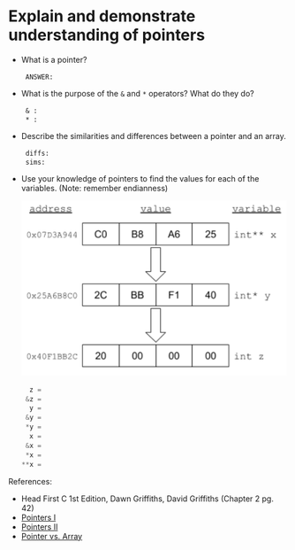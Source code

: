 # Explain and demonstrate understanding of pointers

- What is a pointer?

    ```text
     ANSWER:
    ```

- What is the purpose of the `&` and `*` operators?  What do they do?

    ```text
     & :
     * :
    ```

- Describe the similarities and differences between a pointer and an array.

    ```text
     diffs:
     sims:
    ```

- Use your knowledge of pointers to find the values for each of the variables. (Note: remember endianness)

  ![Pointers](./pointers.PNG)

  ```c
    z =
   &z =
    y =
   &y =
   *y =
    x =
   &x =
   *x =
  **x =
  ```


References:

- Head First C 1st Edition, Dawn Griffiths, David Griffiths (Chapter 2 pg. 42)
- [Pointers I](https://www.learn-c.org/en/Pointers)
- [Pointers II](https://www.programiz.com/c-programming/c-pointers)
- [Pointer vs. Array](https://www.geeksforgeeks.org/pointer-vs-array-in-c/)
